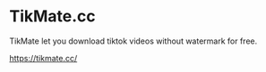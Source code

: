# TikMate.cc

TikMate let you download tiktok videos without watermark for free.

https://tikmate.cc/
